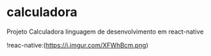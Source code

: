 # calculadora
Projeto Calculadora linguagem de desenvolvimento em react-native

!reac-native:(https://i.imgur.com/XFWhBcm.png)
